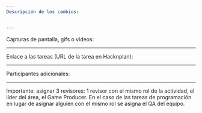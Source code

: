 ```yaml
---
Descripción de los cambios:


---
```

Capturas de pantalla, gifs o videos:


---
Enlace a las tareas (URL de la tarea en Hacknplan):


---
Participantes adicionales:


---
Importante: asignar 3 revisores: 1 revisor con el mismo rol de la actividad, el líder del área, el Game Producer. En el caso de las tareas de programación en lugar de asignar alguien con el mismo rol se asigna el QA del equipo.
